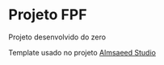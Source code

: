 # Projeto FPF

Projeto desenvolvido do zero

Template usado no projeto [Almsaeed Studio](https://almsaeedstudio.com)